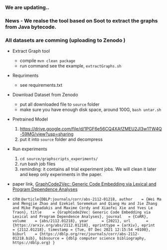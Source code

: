 ### We are updating..
### News - We realse the tool based on Soot to extract the graphs from Java bytecode.
### All datasets are comming (uploading to Zenodo )

- Extract Graph tool
  - compile `mvn clean package`
  - run command see the example, `extractGraphs.sh`
- Requriments
  - see  requirements.txt
- Download Dataset from Zenodo
  - put all downloaded file to `source` folder
  - make sure you have enough disk space, around 100G, `bash untar.sh`
  
- Pretrained Model
  1. https://drive.google.com/file/d/1PGF6e56CQ4XAfZMEU2Jl3w1TW4Q-59MG/view?usp=sharing
  2. put it into `source` folder and decompress

- Run experiments
  1. `cd source/graphscripts_experiments/`
  2. run bash job files
  3. reminding: it contains all trial experiment jobs. We will clean it later and keep only experiments in the paper.

- paper link, [GraphCode2Vec: Generic Code Embedding via Lexical and Program Dependence Analyses](https://arxiv.org/abs/2112.01218)
- cite `@article{DBLP:journals/corr/abs-2112-01218,
  author    = {Wei Ma and
               Mengjie Zhao and
               Ezekiel Soremekun and
               Qiang Hu and
               Jie Zhang and
               Mike Papadakis and
               Maxime Cordy and
               Xiaofei Xie and
               Yves Le Traon},
  title     = {GraphCode2Vec: Generic Code Embedding via Lexical and Program Dependence
               Analyses},
  journal   = {CoRR},
  volume    = {abs/2112.01218},
  year      = {2021},
  url       = {https://arxiv.org/abs/2112.01218},
  eprinttype = {arXiv},
  eprint    = {2112.01218},
  timestamp = {Tue, 07 Dec 2021 12:15:54 +0100},
  biburl    = {https://dblp.org/rec/journals/corr/abs-2112-01218.bib},
  bibsource = {dblp computer science bibliography, https://dblp.org}
}`

